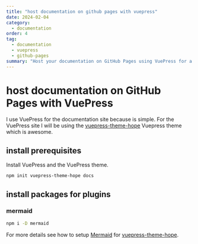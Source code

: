 ```yaml
---
title: "host documentation on github pages with vuepress"
date: 2024-02-04
category:
  - documentation
order: 4
tag:
  - documentation
  - vuepress
  - github-pages
summary: "Host your documentation on GitHub Pages using VuePress for a simple, effective workflow."
---
```


<ArticleStatusBadge />

# host documentation on GitHub Pages with VuePress

I use VuePress for the documentation site because is simple. For the VuePress site I will be using
the [vuepress-theme-hope] Vuepress theme which is awesome.

## install prerequisites

Install VuePress and the VuePress theme.

```bash
npm init vuepress-theme-hope docs
```

## install packages for plugins

### mermaid

```bash
npm i -D mermaid
```

For more details see how to setup [Mermaid] for [vuepress-theme-hope].

[Mermaid]: https://theme-hope.vuejs.press/guide/markdown/mermaid.html
[vuepress-theme-hope]: https://theme-hope.vuejs.press/
